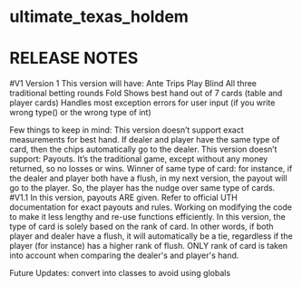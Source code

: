 # ultimate_texas_holdem
# RELEASE NOTES 
#V1
Version 1
This version will have:
Ante
Trips
Play
Blind
All three traditional betting rounds
Fold
Shows best hand out of 7 cards (table and player cards)
Handles most exception errors for user input (if you write wrong type() or the wrong type of int)

Few things to keep in mind:
This version doesn’t support exact measurements for best hand. If dealer and player have the same type of card, then the chips automatically go to the dealer. 
This version doesn’t support:
Payouts. It’s the traditional game, except without any money returned, so no losses or wins. 
Winner of same type of card: for instance, if the dealer and player both have a flush, in my next version, the payout will go to the player. So, the player has the nudge over same type of cards. 
#V1.1
In this version, payouts ARE given. Refer to official UTH documentation for exact payouts and rules. Working on modifying the code to make it less lengthy and re-use functions efficiently. 
In this version, the type of card is solely based on the rank of card. In other words, if both player and dealer have a flush, it will automatically be a tie, regardless if the player (for instance) has a higher rank of flush. ONLY rank of card is taken into account when comparing the dealer's and player's hand. 

Future Updates:
convert into classes to avoid using globals
